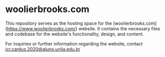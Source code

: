 # woolierbrooks.com

This repository serves as the hosting space for the (woolierbrooks.com](https://www.woolierbrooks.com/) website. It contains the necessary files and codebase for the website's functionality, design, and content.

For inquiries or further information regarding the website, contact jcr.cardus.2020@aluno.unila.edu.br
